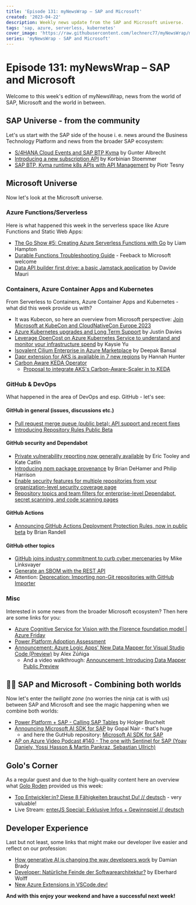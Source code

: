 ```yaml
---
title: 'Episode 131: myNewsWrap – SAP and Microsoft'
created: '2023-04-22'
description: Weekly news update from the SAP and Microsoft universe.
tags: 'sap, azure, serverless, kubernetes'
cover_image: 'https://raw.githubusercontent.com/lechnerc77/myNewsWrap/main/episodes/cover-images/episode131small.png'
series: 'myNewsWrap - SAP and Microsoft'
---
```


# Episode 131: myNewsWrap – SAP and Microsoft

Welcome to this week's edition of myNewsWrap, news from the world of SAP, Microsoft and the world in between.

## SAP Universe - from the community

Let's us start with the SAP side of the house i. e. news around the Business Technology Platform and news from the broader SAP ecosystem:

* [S/4HANA Cloud Events and SAP BTP Kyma](https://blogs.sap.com/2023/04/15/s-4hana-cloud-events-and-sap-btp-kyma/) by Gunter Albrecht
* [Introducing a new subscription API](https://blogs.sap.com/2023/03/24/__trashed-70/) by Korbinian Stoemmer
* [SAP BTP, Kyma runtime k8s APIs with API Management](https://blogs.sap.com/2023/04/20/sap-btp-kyma-runtime-k8s-apis-with-api-management/) by Piotr Tesny

## Microsoft Universe

Now let's look at the Microsoft universe.

### Azure Functions/Serverless

Here is what happened this week in the serverless space like Azure Functions and Static Web Apps:

* [The Go Show #5: Creating Azure Serverless Functions with Go](https://www.youtube.com/live/x183BjDQraE?feature=share) by Liam Hampton
* [Durable Functions Troubleshooting Guide](https://learn.microsoft.com/azure/azure-functions/durable/durable-functions-troubleshooting-guide) - Feeback to Microsoft welcome
* [Data API builder first drive: a basic Jamstack application](https://youtu.be/jw2V9NMdI14) by Davide Mauri

### Containers, Azure Container Apps and Kubernetes

From Serverless to Containers, Azure Container Apps and Kubernetes - what did this week provide us with?

* It was Kubecon, so here an overview from Microsoft perspective: [Join Microsoft at KubeCon and CloudNativeCon Europe 2023](https://cloudblogs.microsoft.com/opensource/2023/04/18/join-microsoft-at-kubecon-and-cloudnativecon-europe-2023/?WT.mc_id=AZ-MVP-5004195)
* [Azure Kubernetes upgrades and Long Term Support](https://techcommunity.microsoft.com/t5/apps-on-azure-blog/azure-kubernetes-upgrades-and-long-term-support/ba-p/3782789?WT.mc_id=AZ-MVP-5004195) by Justin Davies
* [Leverage OpenCost on Azure Kubernetes Service to understand and monitor your infrastructure spend](https://techcommunity.microsoft.com/t5/apps-on-azure-blog/leverage-opencost-on-azure-kubernetes-service-to-understand-and/ba-p/3796813?WT.mc_id=AZ-MVP-5004195) by Kaysie Yu
* [Isovalent Cilium Enterprise in Azure Marketplace](https://azure.microsoft.com/blog/isovalent-cilium-enterprise-in-azure-marketplace/?WT.mc_id=AZ-MVP-5004195) by Deepak Bansal
* [Dapr extension for AKS is available in 7 new regions](https://techcommunity.microsoft.com/t5/azure-developer-community-blog/dapr-extension-for-aks-is-available-in-7-new-regions/ba-p/3793961?WT.mc_id=AZ-MVP-5004195) by Hannah Hunter
* [Carbon Aware KEDA Operator](https://github.com/Azure/carbon-aware-keda-operator)
  * [Proposal to integrate AKS's Carbon-Aware-Scaler in to KEDA](https://github.com/kedacore/keda/issues/4463)

### GitHub & DevOps

What happened in the area of DevOps and esp. GitHub - let's see:

#### GitHub in general (issues, discussions etc.)

* [Pull request merge queue (public beta): API support and recent fixes](https://github.blog/changelog/2023-04-19-pull-request-merge-queue-public-beta-api-support-and-recent-fixes/)
* [Introducing Repository Rules Public Beta](https://github.blog/changelog/2023-04-17-introducing-repository-rules-public-beta/)

#### GitHub security and Dependabot

* [Private vulnerability reporting now generally available](https://github.blog/2023-04-19-private-vulnerability-reporting-now-generally-available/) by Eric Tooley and Kate Catlin
* [Introducing npm package provenance](https://github.blog/2023-04-19-introducing-npm-package-provenance/) by Brian DeHamer and Philip Harrison
* [Enable security features for multiple repositories from your organization-level security coverage page](https://github.blog/changelog/2023-04-17-enable-security-features-for-multiple-repositories-from-your-organization-level-security-coverage-page/)
* [Repository topics and team filters for enterprise-level Dependabot, secret scanning, and code scanning pages](https://github.blog/changelog/2023-04-13-repository-topics-and-team-filters-for-enterprise-level-dependabot-secret-scanning-and-code-scanning-pages/)

#### GitHub Actions

* [Announcing GitHub Actions Deployment Protection Rules, now in public beta](https://github.blog/2023-04-20-announcing-github-actions-deployment-protection-rules-now-in-public-beta/) by Brian Randell

#### GitHub other topics

* [GitHub joins industry commitment to curb cyber mercenaries](https://github.blog/2023-04-18-github-joins-industry-commitment-to-curb-cyber-mercenaries/) by Mike Linksvayer
* [Generate an SBOM with the REST API](https://github.blog/changelog/2023-04-12-generate-an-sbom-with-the-rest-api/)
* Attention: [Deprecation: Importing non-Git repositories with GitHub Importer](https://github.blog/changelog/2023-04-17-deprecation-importing-non-git-repositories-with-github-importer/)

### Misc

Interested in some news from the broader Microsoft ecosystem? Then here are some links for you:

* [Azure Cognitive Service for Vision with the Florence foundation model | Azure Friday](https://youtu.be/JHEcv6gRurg)
* [Power Platform Adoption Assessment](https://learn.microsoft.com/assessments/3c62fd23-9d36-491c-8941-26d5553365f8/)
* [Announcement: Azure Logic Apps' New Data Mapper for Visual Studio Code (Preview)](https://techcommunity.microsoft.com/t5/integrations-on-azure-blog/announcement-azure-logic-apps-new-data-mapper-for-visual-studio/ba-p/3777138?WT.mc_id=AZ-MVP-5004195) by Alex Zúñiga
  * And a video walkthrough: [Announcement: Introducing Data Mapper Public Preview](https://youtu.be/TM6PaHmk7eo)

## 🐱‍👤 SAP and Microsoft - Combining both worlds

Now let's enter the *twilight zone* (no worries the ninja cat is with us) between SAP and Microsoft and see the magic happening when we combine both worlds:

* [Power Platform + SAP - Calling SAP Tables](https://youtu.be/ZtNP78rNdp4) by Holger Bruchelt
* [Announcing Microsoft AI SDK for SAP](https://www.linkedin.com/pulse/announcing-microsoft-ai-sdk-sap-gopal-nair/) by Gopal Nair - that's huge
  * and here the GutHub repository: [Microsoft AI SDK for SAP](https://github.com/microsoft/aisdkforsapabap)
* [AP on Azure Video Podcast #140 - The one with Sentinel for SAP (Yoav Daniely, Yossi Hasson & Martin Pankraz, Sebastian Ullrich)](https://youtu.be/uVsrqCoVWlI)

## Golo's Corner

As a regular guest and due to the high-quality content here an overview what [Golo Roden](https://twitter.com/goloroden) provided us this week:

* [Top Entwickler:in? Diese 8 Fähigkeiten brauchst Du! // deutsch](https://youtu.be/vrJ9JtGywkI) - very valuable!
* Live Stream: [enterJS Special: Exklusive Infos + Gewinnspiel // deutsch](https://www.youtube.com/live/l2uZL4UXXUg?feature=share)

## Developer Experience

Last but not least, some links that might make our developer live easier and reflect on our profession:

* [How generative AI is changing the way developers work](https://github.blog/2023-04-14-how-generative-ai-is-changing-the-way-developers-work/) by Damian Brady
* [Developer: Natürliche Feinde der Softwarearchitektur?](https://www.heise.de/blog/Entwickler-innen-natuerliche-Feinde-der-Softwarearchitektur-8971097.html) by Eberhard Wolff
* [New Azure Extensions in VSCode.dev!](https://techcommunity.microsoft.com/t5/apps-on-azure-blog/new-azure-extensions-in-vscode-dev/ba-p/3795806?WT.mc_id=AZ-MVP-5004195)

**And with this enjoy your weekend and have a successful next week!**
